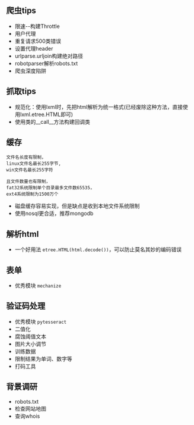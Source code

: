## 爬虫tips
* 限速--构建Throttle
* 用户代理
* 重复请求500类错误
* 设置代理header
* urlparse.urljoin构建绝对路径
* robotparser解析robots.txt
* 爬虫深度陷阱

## 抓取tips
* 规范化：使用lxml时，先把html解析为统一格式(已经废除这种方法，直接使用lxml.etree.HTML即可)
* 使用类的__call__方法构建回调类

## 缓存
<!---->
	文件名长度有限制，
	linux文件名最长255字节, 	
	win文件名最长255字符
	
	且文件数量也有限制，
	fat32系统限制单个目录最多文件数65535，
	ext4系统限制为1500万个

* 磁盘缓存容易实现，但是缺点是收到本地文件系统限制
* 使用nosql更合适，推荐mongodb

## 解析html

- 一个好用法	`etree.HTML(html.decode())`，可以防止莫名其妙的编码错误

## 表单
- 优秀模块 `mechanize`

## 验证码处理

- 优秀模块 `pytesseract`
- 二值化
- 腐蚀阈值文本
- 图片大小调节
- 训练数据
- 限制结果为单词、数字等
- 打码工具
	
	

## 背景调研
* robots.txt
* 检查网站地图
* 查询whois